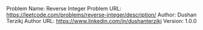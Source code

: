 Problem Name: Reverse Integer
Problem URL: https://leetcode.com/problems/reverse-integer/description/
Author: Dushan Terzikj
Author URL: https://www.linkedin.com/in/dushanterzikj
Version: 1.0.0